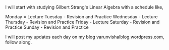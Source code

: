 I will start with studying Gilbert Strang's Linear Algebra with a schedule like,

Monday = Lecture
Tuesday - Revision and Practice
Wednesday - Lecture
Thursday - Revision and Practice
Friday - Lecture
Saturday - Revision and Practice
Sunday - Revision and Practice

I will post my updates each day on my blog varunvishalblog.wordpress.com, follow along.
